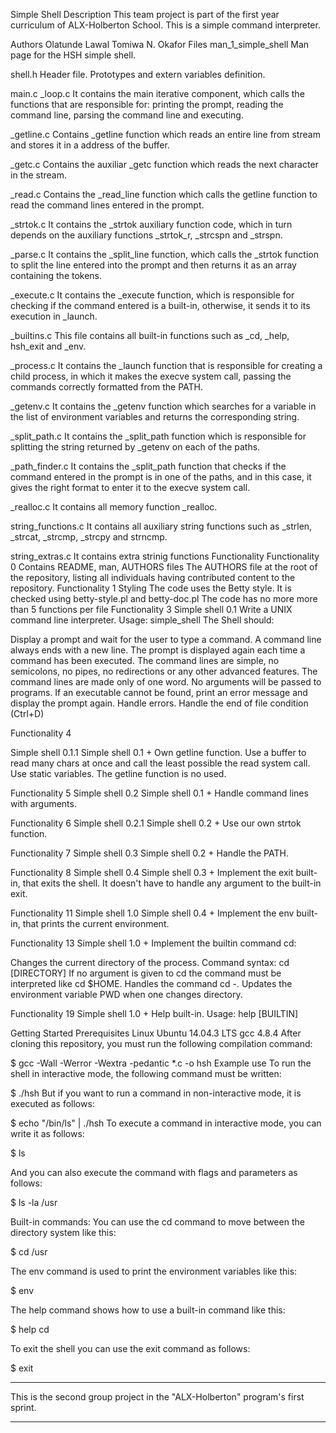 Simple Shell
Description
This team project is part of the first year curriculum of ALX-Holberton School. This is a simple command interpreter.

Authors
Olatunde Lawal
Tomiwa N. Okafor
Files
man_1_simple_shell
Man page for the HSH simple shell.

shell.h
Header file. Prototypes and extern variables definition.

main.c
_loop.c
It contains the main iterative component, which calls the functions that are responsible for: printing the prompt, reading the command line, parsing the command line and executing.

_getline.c
Contains _getline function which reads an entire line from stream and stores it in a address of the buffer.

_getc.c
Contains the auxiliar _getc function which reads the next character in the stream.

_read.c
Contains the _read_line function which calls the getline function to read the command lines entered in the prompt.

_strtok.c
It contains the _strtok auxiliary function code, which in turn depends on the auxiliary functions _strtok_r, _strcspn and _strspn.

_parse.c
It contains the _split_line function, which calls the _strtok function to split the line entered into the prompt and then returns it as an array containing the tokens.

_execute.c
It contains the _execute function, which is responsible for checking if the command entered is a built-in, otherwise, it sends it to its execution in _launch.

_builtins.c
This file contains all built-in functions such as _cd, _help, hsh_exit and _env.

_process.c
It contains the _launch function that is responsible for creating a child process, in which it makes the execve system call, passing the commands correctly formatted from the PATH.

_getenv.c
It contains the _getenv function which searches for a variable in the list of environment variables and returns the corresponding string.

_split_path.c
It contains the _split_path function which is responsible for splitting the string returned by _getenv on each of the paths.

_path_finder.c
It contains the _split_path function that checks if the command entered in the prompt is in one of the paths, and in this case, it gives the right format to enter it to the execve system call.

_realloc.c
It contains all memory function _realloc.

string_functions.c
It contains all auxiliary string functions such as _strlen, _strcat, _strcmp, _strcpy and strncmp.

string_extras.c
It contains extra strinig functions
Functionality
Functionality 0
Contains README, man, AUTHORS files The AUTHORS file at the root of the repository, listing all individuals having contributed content to the repository.
Functionality 1
Styling The code uses the Betty style. It is checked using betty-style.pl and betty-doc.pl The code has no more more than 5 functions per file
Functionality 3
Simple shell 0.1 Write a UNIX command line interpreter.
Usage: simple_shell The Shell should:

Display a prompt and wait for the user to type a command. A command line always ends with a new line. The prompt is displayed again each time a command has been executed. The command lines are simple, no semicolons, no pipes, no redirections or any other advanced features. The command lines are made only of one word. No arguments will be passed to programs. If an executable cannot be found, print an error message and display the prompt again. Handle errors. Handle the end of file condition (Ctrl+D)

Functionality 4

Simple shell 0.1.1 Simple shell 0.1 +
Own getline function. Use a buffer to read many chars at once and call the least possible the read system call. Use static variables. The getline function is no used.

Functionality 5
Simple shell 0.2 Simple shell 0.1 +
Handle command lines with arguments.

Functionality 6
Simple shell 0.2.1 Simple shell 0.2 +
Use our own strtok function.

Functionality 7
Simple shell 0.3 Simple shell 0.2 +
Handle the PATH.

Functionality 8
Simple shell 0.4 Simple shell 0.3 +
Implement the exit built-in, that exits the shell. It doesn't have to handle any argument to the built-in exit.

Functionality 11
Simple shell 1.0 Simple shell 0.4 +
Implement the env built-in, that prints the current environment.

Functionality 13
Simple shell 1.0 +
Implement the builtin command cd:

Changes the current directory of the process. Command syntax: cd [DIRECTORY] If no argument is given to cd the command must be interpreted like cd $HOME. Handles the command cd -. Updates the environment variable PWD when one changes directory.

Functionality 19
Simple shell 1.0 +
Help built-in. Usage: help [BUILTIN]

Getting Started
Prerequisites
Linux Ubuntu 14.04.3 LTS
gcc 4.8.4
After cloning this repository, you must run the following compilation command:

$ gcc -Wall -Werror -Wextra -pedantic *.c -o hsh
Example use
To run the shell in interactive mode, the following command must be written:

$ ./hsh
But if you want to run a command in non-interactive mode, it is executed as follows:

$ echo "/bin/ls" | ./hsh
To execute a command in interactive mode, you can write it as follows:


$ ls

And you can also execute the command with flags and parameters as follows:


$ ls -la /usr

Built-in commands:
You can use the cd command to move between the directory system like this:


$ cd /usr

The env command is used to print the environment variables like this:


$ env

The help command shows how to use a built-in command like this:


$ help cd

To exit the shell you can use the exit command as follows:


$ exit


**************************************************
This is the second group project in the "ALX-Holberton" program's first sprint.

**************************************************